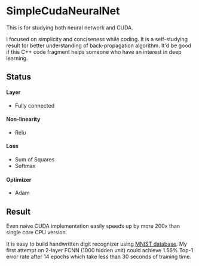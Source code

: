 ﻿# SimpleCudaNeuralNet
This is for studying both neural network and CUDA.

I focused on simplicity and conciseness while coding. It is a self-studying result for better understanding of back-propagation algorithm. It'd be good if this C++ code fragment helps someone who have an interest in deep learning.

## Status
#### Layer
* Fully connected
	
#### Non-linearity
* Relu

#### Loss
* Sum of Squares 
* Softmax

#### Optimizer 
* Adam

## Result
Even naive CUDA implementation easily speeds up by more 200x than single core CPU version.

It is easy to build handwritten digit recognizer using [MNIST database](http://yann.lecun.com/exdb/mnist/). My first attempt on 2-layer FCNN (1000 hidden unit) could achieve 1.56% Top-1 error rate after 14 epochs which take less than 30 seconds of training time.
